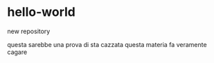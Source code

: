 # hello-world
new repository

questa sarebbe una prova di sta cazzata
questa materia fa veramente cagare
